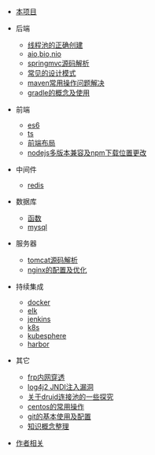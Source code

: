 * [本项目](/docsify/ex)

* 后端
  * [线程池的正确创建](/java/threadpool)
  * [aio,bio,nio](/java/io)
  * [springmvc源码解析](/java/springmvc)
  * [常见的设计模式](/java/designpattern)
  * [maven常用操作问题解决](/java/maven)
  * [gradle的概念及使用](/java/gradle)

* 前端
  * [es6](/javascript/es6)
  * [ts](/javascript/ts)
  * [前端布局](/javascript/bj)
  * [nodejs多版本兼容及npm下载位置更改](/javascript/nodeall)

* 中间件
  * [redis](/mw/redis)

* 数据库
  * [函数](/dbs/function)
  * [mysql](/dbs/mysql)

* 服务器
  * [tomcat源码解析](/servers/tomcat)
  * [nginx的配置及优化](/servers/nginx)
 
* 持续集成
  * [docker](/ci/docker)
  * [elk](/ci/elk)
  * [jenkins](/ci/jenkins)
  * [k8s](/ci/k8s)
  * [kubesphere](/ci/kubesphere)
  * [harbor](/ci/harbor)

* 其它
  * [frp内网穿透](/other/frp)
  * [log4j2 JNDI注入漏洞](/other/log4j2jndi)
  * [关于druid连接池的一些探究](/other/druid)
  * [centos的常用操作](/other/centos)
  * [git的基本使用及配置](/other/git)
  * [知识概念整理](/other/knowledge )
  
* [作者相关](#Introduction)
  

